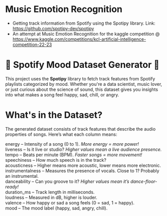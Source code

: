 # Music Emotion Recognition
- Getting track information from Spotify using the Spotipy library.
  Link: https://github.com/spotipy-dev/spotipy
- An attempt at Music Emotion Recognition for the kaggle competition @ https://www.kaggle.com/competitions/kcl-artificial-intelligence-competition-22-23

# 🎵 Spotify Mood Dataset Generator 🎵
This project uses the **Spotipy** library to fetch track features from Spotify playlists categorized by mood. Whether you're a data scientist, music lover, or just curious about the science of sound, this dataset gives you insights into what makes a song feel happy, sad, chill, or angry.

# What's in the Dataset?
The generated dataset consists of track features that describe the audio properties of songs. Here’s what each column means:

energy – Intensity of a song (0 to 1). *More energy = more power!*  
liveness – Is it live or studio? *Higher values mean a live audience presence.*  
tempo – Beats per minute (BPM). *Faster songs = more movement!*  
speechiness – How much speech is in the track?  
acousticness – Higher means more acoustic, lower means more electronic.  
instrumentalness – Measures the presence of vocals. Close to 1? Probably an instrumental.  
danceability – Can you groove to it? *Higher values mean it’s dance-floor-ready!*  
duration_ms – Track length in milliseconds.  
loudness – Measured in dB, higher is louder.  
valence – How happy or sad a song feels (0 = sad, 1 = happy).  
mood – The mood label (happy, sad, angry, chill).  

